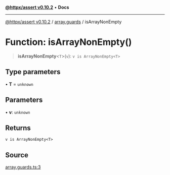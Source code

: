 [**@httpx/assert v0.10.2**](../../README.md) • **Docs**

***

[@httpx/assert v0.10.2](../../README.md) / [array.guards](../README.md) / isArrayNonEmpty

# Function: isArrayNonEmpty()

> **isArrayNonEmpty**\<`T`\>(`v`): `v is ArrayNonEmpty<T>`

## Type parameters

• **T** = `unknown`

## Parameters

• **v**: `unknown`

## Returns

`v is ArrayNonEmpty<T>`

## Source

[array.guards.ts:3](https://github.com/belgattitude/httpx/blob/9872a04f73c192beff5f4b4d63a156ff5269c00c/packages/assert/src/array.guards.ts#L3)
